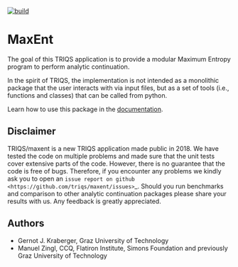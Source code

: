[![build](https://github.com/TRIQS/triqs_maxent/workflows/build/badge.svg)](https://github.com/TRIQS/triqs_maxent/actions?query=workflow%3Abuild)

# MaxEnt

The goal of this TRIQS application is to provide a modular Maximum Entropy program to perform analytic continuation.

In the spirit of TRIQS, the implementation is not intended as a monolithic package that the user interacts with via input files, but as a set of tools (i.e., functions and classes) that can be called from python.

Learn how to use this package in the [documentation](https://triqs.github.io/maxent).

## Disclaimer

   TRIQS/maxent is a new TRIQS application made public in 2018.
   We have tested the code on multiple problems and made sure
   that the unit tests cover extensive parts of the code.
   However, there is no guarantee that the code is free of bugs.
   Therefore, if you encounter any problems we kindly ask you to
   open an `issue report on github <https://github.com/triqs/maxent/issues>`_.
   Should you run benchmarks and comparison to other analytic continuation
   packages please share your results with us. Any feedback is greatly appreciated.

## Authors

- Gernot J. Kraberger, Graz University of Technology
- Manuel Zingl, CCQ, Flatiron Institute, Simons Foundation and previously Graz University of Technology
